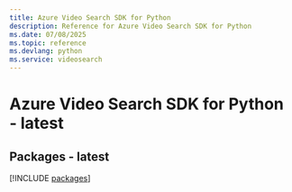 ```yaml
---
title: Azure Video Search SDK for Python
description: Reference for Azure Video Search SDK for Python
ms.date: 07/08/2025
ms.topic: reference
ms.devlang: python
ms.service: videosearch
---
```

# Azure Video Search SDK for Python - latest
## Packages - latest
[!INCLUDE [packages](video-search-index.md)]